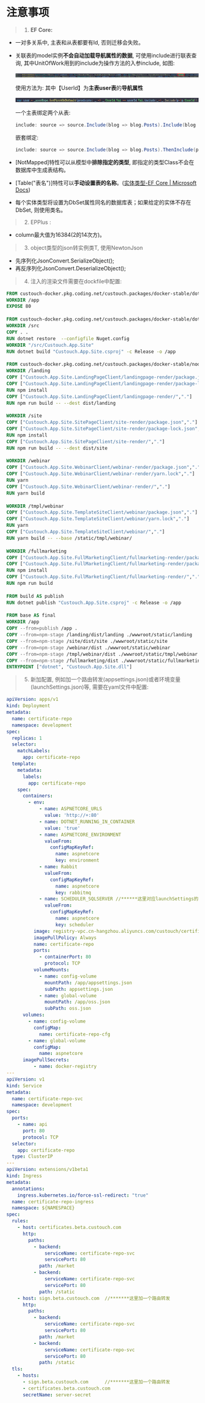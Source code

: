 # 注意事项

> 1. **EF Core:**

   + 一对多关系中, 主表和从表都要有Id, 否则迁移会失败。

   + 关联表的model实例**不会自动加载导航属性的数据**, 可使用include进行联表查询, 其中UnitOfWork用到的include为操作方法的入参include, 如图: 

     ![image-20210224182458939](6.注意事项.assets/image-20210224182458939.png)

     使用方法为: 其中【UserId】为**主表user表**的**导航属性**

     ![image-20210224182549915](6.注意事项.assets/image-20210224182549915.png)

     一个主表绑定两个从表:

     ```c#
     include: source => source.Include(blog => blog.Posts).Include(blog => blog.Posts2)
     ```

     嵌套绑定:

     ```c#
     include: source => source.Include(blog => blog.Posts).ThenInclude(post => post.Comments)
     ```
     
   + [NotMapped]特性可以从模型中**排除指定的类型**, 即指定的类型Class不会在数据库中生成表结构。
     
   + [Table("表名")]特性可以**手动设置表的名称**。([实体类型-EF Core | Microsoft Docs](https://docs.microsoft.com/zh-cn/ef/core/modeling/entity-types?tabs=data-annotations))
     
   + 每个实体类型将设置为DbSet属性同名的数据库表；如果给定的实体不存在DbSet, 则使用类名。

> 2. EPPlus :

   + column最大值为16384(2的14次方)。



> 3. object类型的json转实例类T, 使用NewtonJson

- 先序列化JsonConvert.SerializeObject();
- 再反序列化JsonConvert.DeserializeObject<T>();

> 4. 注入的渲染文件需要在dockfile中配置:

```dockerfile
FROM custouch-docker.pkg.coding.net/custouch.packages/docker-stable/dotnet:aspnet-3.1 AS base
WORKDIR /app
EXPOSE 80

FROM custouch-docker.pkg.coding.net/custouch.packages/docker-stable/dotnet:sdk-3.1 AS build
WORKDIR /src
COPY . .
RUN dotnet restore  --configfile Nuget.config
WORKDIR "/src/Custouch.App.Site"
RUN dotnet build "Custouch.App.Site.csproj" -c Release -o /app

FROM custouch-docker.pkg.coding.net/custouch.packages/docker-stable/node:lts-alpine as npm-stage
WORKDIR /landing
COPY ["Custouch.App.Site.LandingPageClient/landingpage-render/package.json","."]
COPY ["Custouch.App.Site.LandingPageClient/landingpage-render/package-lock.json","."]
RUN npm install
COPY ["Custouch.App.Site.LandingPageClient/landingpage-render/","."]
RUN npm run build -- --dest dist/landing

WORKDIR /site
COPY ["Custouch.App.Site.SitePageClient/site-render/package.json","."]
COPY ["Custouch.App.Site.SitePageClient/site-render/package-lock.json","."]
RUN npm install
COPY ["Custouch.App.Site.SitePageClient/site-render/","."]
RUN npm run build -- --dest dist/site

WORKDIR /webinar
COPY ["Custouch.App.Site.WebinarClient/webinar-render/package.json","."]
COPY ["Custouch.App.Site.WebinarClient/webinar-render/yarn.lock","."]
RUN yarn
COPY ["Custouch.App.Site.WebinarClient/webinar-render/","."]
RUN yarn build

WORKDIR /tmpl/webinar
COPY ["Custouch.App.Site.TemplateSiteClient/webinar/package.json","."]
COPY ["Custouch.App.Site.TemplateSiteClient/webinar/yarn.lock","."]
RUN yarn
COPY ["Custouch.App.Site.TemplateSiteClient/webinar/","."]
RUN yarn build -- --base /static/tmpl/webinar/

WORKDIR /fullmarketing
COPY ["Custouch.App.Site.FullMarketingClient/fullmarketing-render/package.json","."]
COPY ["Custouch.App.Site.FullMarketingClient/fullmarketing-render/package-lock.json","."]
RUN npm install
COPY ["Custouch.App.Site.FullMarketingClient/fullmarketing-render/","."]
RUN npm run build

FROM build AS publish
RUN dotnet publish "Custouch.App.Site.csproj" -c Release -o /app

FROM base AS final
WORKDIR /app
COPY --from=publish /app .
COPY --from=npm-stage /landing/dist/landing ./wwwroot/static/landing
COPY --from=npm-stage /site/dist/site ./wwwroot/static/site
COPY --from=npm-stage /webinar/dist ./wwwroot/static/webinar
COPY --from=npm-stage /tmpl/webinar/dist ./wwwroot/static/tmpl/webinar
COPY --from=npm-stage /fullmarketing/dist ./wwwroot/static/fullmarketing
ENTRYPOINT ["dotnet", "Custouch.App.Site.dll"]

```

> 5. 新加配置, 例如加一个路由转发(appsettings.json)或者环境变量(launchSettings.json)等, 需要在yaml文件中配置:

```yaml
apiVersion: apps/v1
kind: Deployment
metadata:
  name: certificate-repo 
  namespace: development
spec:
  replicas: 1
  selector:
    matchLabels:
      app: certificate-repo
  template:
    metadata:
      labels:
        app: certificate-repo
    spec:
      containers:
        - env:
            - name: ASPNETCORE_URLS
              value: 'http://+:80'
            - name: DOTNET_RUNNING_IN_CONTAINER
              value: 'true'
            - name: ASPNETCORE_ENVIRONMENT
              valueFrom:
                configMapKeyRef:
                  name: aspnetcore
                  key: environment
            - name: Rabbit
              valueFrom:
                configMapKeyRef:
                  name: aspnetcore
                  key: rabbitmq
            - name: SCHEDULER_SQLSERVER //******这里对应launchSettings的节点名称
              valueFrom:
                configMapKeyRef:
                  name: aspnetcore
                  key: scheduler
          image: registry-vpc.cn-hangzhou.aliyuncs.com/custouch/certificate-repo:${TAG}
          imagePullPolicy: Always
          name: certificate-repo
          ports:
            - containerPort: 80
              protocol: TCP 
          volumeMounts:
            - name: config-volume 
              mountPath: /app/appsettings.json
              subPath: appsettings.json
            - name: global-volume
              mountPath: /app/oss.json
              subPath: oss.json
      volumes:
        - name: config-volume
          configMap:
            name: certificate-repo-cfg
        - name: global-volume
          configMap:
            name: aspnetcore
      imagePullSecrets:
          - name: docker-registry
---
apiVersion: v1
kind: Service
metadata:
  name: certificate-repo-svc
  namespace: development
spec:
  ports:
    - name: api
      port: 80
      protocol: TCP    
  selector:
    app: certificate-repo
  type: ClusterIP
---
apiVersion: extensions/v1beta1
kind: Ingress
metadata:
  annotations:
    ingress.kubernetes.io/force-ssl-redirect: "true"
  name: certificate-repo-ingress
  namespace: ${NAMESPACE}
spec:
  rules:
    - host: certificates.beta.custouch.com
      http:
        paths:
          - backend:
              serviceName: certificate-repo-svc
              servicePort: 80
            path: /market
          - backend:
              serviceName: certificate-repo-svc
              servicePort: 80
            path: /static
    - host: sign.beta.custouch.com  //*******这里加一个路由转发
      http:
        paths:
          - backend:
              serviceName: certificate-repo-svc
              servicePort: 80
            path: /market
          - backend:
              serviceName: certificate-repo-svc
              servicePort: 80
            path: /static
  tls:
    - hosts:
      - sign.beta.custouch.com      //*******这里加一个路由转发
      - certificates.beta.custouch.com  
      secretName: server-secret
```

